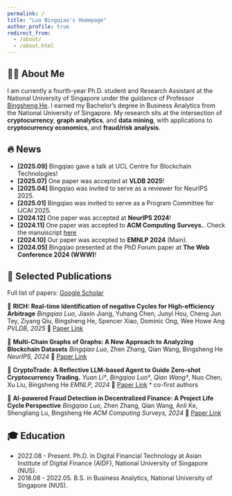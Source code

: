 ```yaml
---
permalink: /
title: "Luo Bingqiao's Homepage"
author_profile: true
redirect_from: 
  - /about/
  - /about.html
---
```


## 👋🏻 About Me
I am currently a fourth-year Ph.D. student and Research Assistant at the National University of Singapore under the guidance of Professor [Bingsheng He](https://www.comp.nus.edu.sg/~hebs/). I earned my Bachelor’s degree in Business Analytics from the National University of Singapore. My research sits at the intersection of **cryptocurrency**, **graph analytics**, and **data mining**, with applications to  **cryptocurrency economics**, and **fraud/risk analysis**. 

## 🔥 News
- **[2025.09]** Bingqiao gave a talk at UCL Centre for Blockchain Technologies!
- **[2025.07]** One paper was accepted at **VLDB 2025**!
- **[2025.04]** Bingqiao was invited to serve as a reviewer for NeurIPS 2025.
- **[2025.01]** Bingqiao was invited to serve as a Program Committee for IJCAI 2025.
- **[2024.12]** One paper was accepted at **NeurIPS 2024**!
- **[2024.11]** One paper was accepted to **ACM Computing Surveys.**. Check the manuiscript [here](https://dl.acm.org/doi/pdf/10.1145/3705296)
- **[2024.10]** Our paper was accepted to **EMNLP 2024** (Main).
- **[2024.05]** Bingqiao presented at the PhD Forum paper at **The Web Conference 2024 (WWW)**!


## 📝 Selected Publications
Full list of papers: [Google Scholar](https://scholar.google.com/citations?user=eJAZkrUAAAAJ&hl=en)

📖 **RICH: Real-time Identification of negative Cycles for High-efficiency Arbitrage**
*Bingqiao Luo*, Jiaxin Jiang, Yuhang Chen, Junyi Hou, Cheng Jun Tey, Ziyang Qiu, Bingsheng He, Spencer Xiao, Dominic Ong, Wee Howe Ang
*PVLDB, 2025*
🔗 [Paper Link](https://dl.acm.org/doi/10.14778/3749646.3749678)

📖 **Multi-Chain Graphs of Graphs: A New Approach to Analyzing Blockchain Datasets**
*Bingqiao Luo*, Zhen Zhang, Qian Wang, Bingsheng He
*NeurIPS, 2024*
🔗 [Paper Link](https://proceedings.neurips.cc/paper_files/paper/2024/file/3205b048f9cc54b9f7963db0b0f52d53-Paper-Datasets_and_Benchmarks_Track.pdf)

📖 **CryptoTrade: A Reflective LLM-based Agent to Guide Zero-shot Cryptocurrency Trading.**
*Yuan Li†*, *Bingqiao Luo†*, *Qian Wang†*, Nuo Chen, Xu Liu, Bingsheng He
*EMNLP, 2024*
🔗 [Paper Link](https://aclanthology.org/2024.emnlp-main.63/)
† co-first authors

📖 **AI-powered Fraud Detection in Decentralized Finance: A Project Life Cycle Perspective**
*Bingqiao Luo*, Zhen Zhang, Qian Wang, Anli Ke, Shengliang Lu, Bingsheng He
*ACM Computing Surveys, 2024*
🔗 [Paper Link](https://dl.acm.org/doi/10.1145/3705296)


## 🎓 Education
- 2022.08 - Present. Ph.D. in Digital Financial Technology at Asian Institute of Digital Finance (AIDF), National University of Singapore (NUS).
- 2018.08 - 2022.05. B.S. in Business Analytics, National University of Singapore (NUS). 
